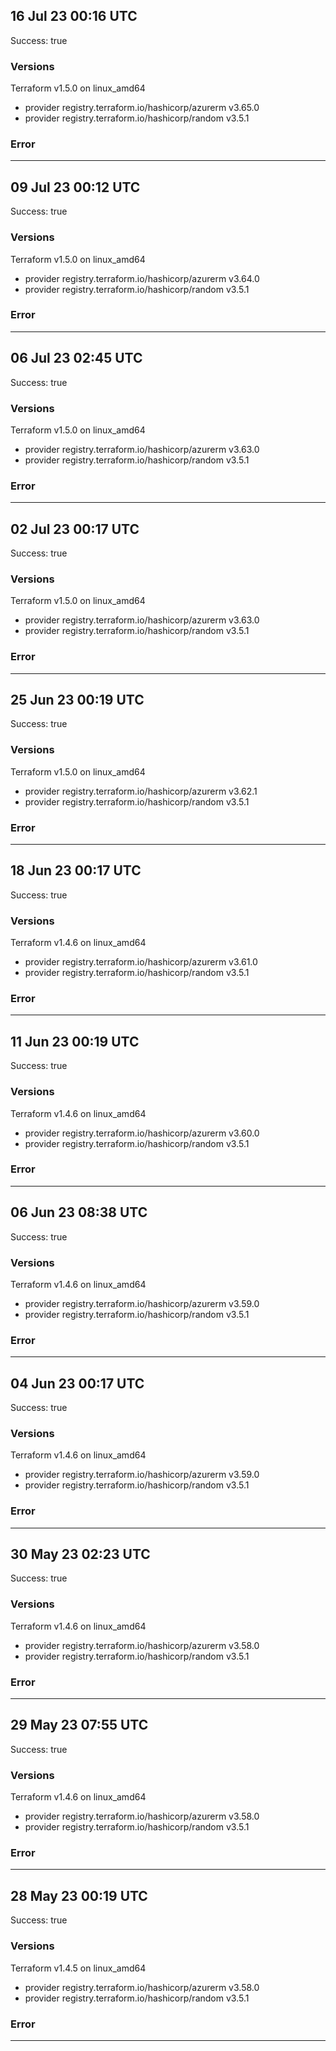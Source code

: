 ## 16 Jul 23 00:16 UTC

Success: true

### Versions

Terraform v1.5.0
on linux_amd64
+ provider registry.terraform.io/hashicorp/azurerm v3.65.0
+ provider registry.terraform.io/hashicorp/random v3.5.1

### Error



---

## 09 Jul 23 00:12 UTC

Success: true

### Versions

Terraform v1.5.0
on linux_amd64
+ provider registry.terraform.io/hashicorp/azurerm v3.64.0
+ provider registry.terraform.io/hashicorp/random v3.5.1

### Error



---

## 06 Jul 23 02:45 UTC

Success: true

### Versions

Terraform v1.5.0
on linux_amd64
+ provider registry.terraform.io/hashicorp/azurerm v3.63.0
+ provider registry.terraform.io/hashicorp/random v3.5.1

### Error



---

## 02 Jul 23 00:17 UTC

Success: true

### Versions

Terraform v1.5.0
on linux_amd64
+ provider registry.terraform.io/hashicorp/azurerm v3.63.0
+ provider registry.terraform.io/hashicorp/random v3.5.1

### Error



---

## 25 Jun 23 00:19 UTC

Success: true

### Versions

Terraform v1.5.0
on linux_amd64
+ provider registry.terraform.io/hashicorp/azurerm v3.62.1
+ provider registry.terraform.io/hashicorp/random v3.5.1

### Error



---

## 18 Jun 23 00:17 UTC

Success: true

### Versions

Terraform v1.4.6
on linux_amd64
+ provider registry.terraform.io/hashicorp/azurerm v3.61.0
+ provider registry.terraform.io/hashicorp/random v3.5.1

### Error



---

## 11 Jun 23 00:19 UTC

Success: true

### Versions

Terraform v1.4.6
on linux_amd64
+ provider registry.terraform.io/hashicorp/azurerm v3.60.0
+ provider registry.terraform.io/hashicorp/random v3.5.1

### Error



---

## 06 Jun 23 08:38 UTC

Success: true

### Versions

Terraform v1.4.6
on linux_amd64
+ provider registry.terraform.io/hashicorp/azurerm v3.59.0
+ provider registry.terraform.io/hashicorp/random v3.5.1

### Error



---

## 04 Jun 23 00:17 UTC

Success: true

### Versions

Terraform v1.4.6
on linux_amd64
+ provider registry.terraform.io/hashicorp/azurerm v3.59.0
+ provider registry.terraform.io/hashicorp/random v3.5.1

### Error



---

## 30 May 23 02:23 UTC

Success: true

### Versions

Terraform v1.4.6
on linux_amd64
+ provider registry.terraform.io/hashicorp/azurerm v3.58.0
+ provider registry.terraform.io/hashicorp/random v3.5.1

### Error



---

## 29 May 23 07:55 UTC

Success: true

### Versions

Terraform v1.4.6
on linux_amd64
+ provider registry.terraform.io/hashicorp/azurerm v3.58.0
+ provider registry.terraform.io/hashicorp/random v3.5.1

### Error



---

## 28 May 23 00:19 UTC

Success: true

### Versions

Terraform v1.4.5
on linux_amd64
+ provider registry.terraform.io/hashicorp/azurerm v3.58.0
+ provider registry.terraform.io/hashicorp/random v3.5.1

### Error



---


